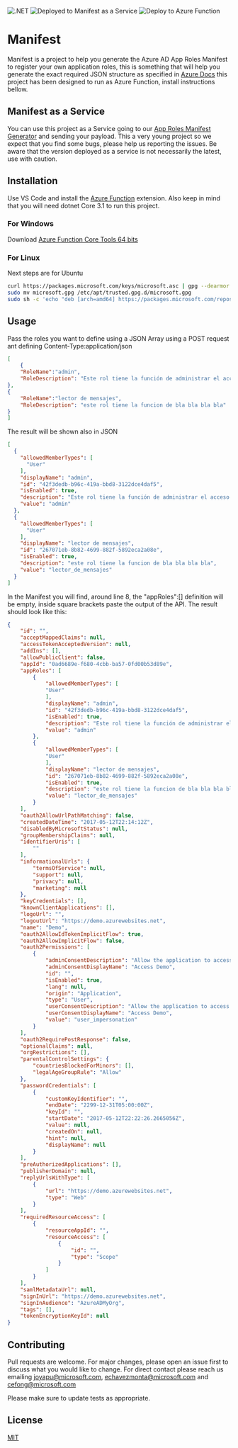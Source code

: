 ![.NET](https://github.com/jyapurv/manifest/workflows/.NET/badge.svg) ![Deployed to Manifest as a Service](https://github.com/jyapurv/manifest/workflows/Deployed%20to%20Manifest%20as%20a%20Service/badge.svg) ![Deploy to Azure Function](https://github.com/jyapurv/manifest/workflows/Deploy%20to%20Azure%20Function/badge.svg)

# Manifest
Manifest is a project to help you generate the Azure AD App Roles Manifest to register your own application roles, this is something that will help you generate the exact required JSON structure as specified in [Azure Docs](https://docs.microsoft.com/en-us/azure/active-directory/develop/reference-app-manifest#manifest-reference) this project has been designed to run as Azure Function, install instructions bellow.

## Manifest as a Service
You can use this project as a Service going to our [App Roles Manifest Generator](https://stgmanifest.z20.web.core.windows.net) and sending your payload. This a very young project so we expect that you find some bugs, please help us reporting the issues. Be aware that the version deployed as a service is not necessarily the latest, use with caution.

## Installation
Use VS Code and install the [Azure Function](https://marketplace.visualstudio.com/items?itemName=ms-azuretools.vscode-azurefunctions) extension. Also keep in mind that you will need dotnet Core 3.1 to run this project. 
### For Windows
Download [Azure Function Core Tools 64 bits](https://go.microsoft.com/fwlink/?linkid=2135274)
### For Linux 
Next steps are for Ubuntu
```bash
curl https://packages.microsoft.com/keys/microsoft.asc | gpg --dearmor > microsoft.gpg
sudo mv microsoft.gpg /etc/apt/trusted.gpg.d/microsoft.gpg
sudo sh -c 'echo "deb [arch=amd64] https://packages.microsoft.com/repos/microsoft-ubuntu-$(lsb_release -cs)-prod $(lsb_release -cs) main" > /etc/apt/sources.list.d/dotnetdev.list'
```

## Usage

Pass the roles you want to define using a JSON Array using a POST request ant defining Content-Type:application/json

```json
[
	{
	"RoleName":"admin",
	"RoleDescription": "Este rol tiene la función de administrar el acceso a los usuarios de App.User.*"
},
{
	"RoleName":"lector de mensajes",
	"RoleDescription": "este rol tiene la funcion de bla bla bla bla"
}
]
```
The result will be shown also in JSON
```json
[
  {
    "allowedMemberTypes": [
      "User"
    ],
    "displayName": "admin",
    "id": "42f3dedb-b96c-419a-bbd8-3122dce4daf5",
    "isEnabled": true,
    "description": "Este rol tiene la función de administrar el acceso a los usuarios de App.User.*",
    "value": "admin"
  },
  {
    "allowedMemberTypes": [
      "User"
    ],
    "displayName": "lector de mensajes",
    "id": "267071eb-8b82-4699-882f-5892eca2a08e",
    "isEnabled": true,
    "description": "este rol tiene la funcion de bla bla bla bla",
    "value": "lector_de_mensajes"
  }
]
```
In the Manifest you will find, around line 8, the "appRoles":[] definition will be empty, inside square brackets paste the output of the API. The result should look like this:
```json
{
	"id": "",
	"acceptMappedClaims": null,
	"accessTokenAcceptedVersion": null,
	"addIns": [],
	"allowPublicClient": false,
	"appId": "0ad6689e-f680-4cbb-ba57-0fd00b53d89e",
	"appRoles": [
        {
            "allowedMemberTypes": [
            "User"
            ],
            "displayName": "admin",
            "id": "42f3dedb-b96c-419a-bbd8-3122dce4daf5",
            "isEnabled": true,
            "description": "Este rol tiene la función de administrar el acceso a los usuarios de App.User.*",
            "value": "admin"
        },
        {
            "allowedMemberTypes": [
            "User"
            ],
            "displayName": "lector de mensajes",
            "id": "267071eb-8b82-4699-882f-5892eca2a08e",
            "isEnabled": true,
            "description": "este rol tiene la funcion de bla bla bla bla",
            "value": "lector_de_mensajes"
        }
    ],
	"oauth2AllowUrlPathMatching": false,
	"createdDateTime": "2017-05-12T22:14:12Z",
	"disabledByMicrosoftStatus": null,
	"groupMembershipClaims": null,
	"identifierUris": [
		""
	],
	"informationalUrls": {
		"termsOfService": null,
		"support": null,
		"privacy": null,
		"marketing": null
	},
	"keyCredentials": [],
	"knownClientApplications": [],
	"logoUrl": "",
	"logoutUrl": "https://demo.azurewebsites.net",
	"name": "Demo",
	"oauth2AllowIdTokenImplicitFlow": true,
	"oauth2AllowImplicitFlow": false,
	"oauth2Permissions": [
		{
			"adminConsentDescription": "Allow the application to access Demo on behalf of the signed-in user.",
			"adminConsentDisplayName": "Access Demo",
			"id": "",
			"isEnabled": true,
			"lang": null,
			"origin": "Application",
			"type": "User",
			"userConsentDescription": "Allow the application to access Demo on your behalf.",
			"userConsentDisplayName": "Access Demo",
			"value": "user_impersonation"
		}
	],
	"oauth2RequirePostResponse": false,
	"optionalClaims": null,
	"orgRestrictions": [],
	"parentalControlSettings": {
		"countriesBlockedForMinors": [],
		"legalAgeGroupRule": "Allow"
	},
	"passwordCredentials": [
		{
			"customKeyIdentifier": "",
			"endDate": "2299-12-31T05:00:00Z",
			"keyId": "",
			"startDate": "2017-05-12T22:22:26.2665056Z",
			"value": null,
			"createdOn": null,
			"hint": null,
			"displayName": null
		}
	],
	"preAuthorizedApplications": [],
	"publisherDomain": null,
	"replyUrlsWithType": [
		{
			"url": "https://demo.azurewebsites.net",
			"type": "Web"
		}
	],
	"requiredResourceAccess": [
		{
			"resourceAppId": "",
			"resourceAccess": [
				{
					"id": "",
					"type": "Scope"
				}
			]
		}
	],
	"samlMetadataUrl": null,
	"signInUrl": "https://demo.azurewebsites.net",
	"signInAudience": "AzureADMyOrg",
	"tags": [],
	"tokenEncryptionKeyId": null
}
```
## Contributing
Pull requests are welcome. For major changes, please open an issue first to discuss what you would like to change. For direct contact please reach us emailing joyapu@microsoft.com, echavezmonta@microsoft.com and cefong@microsoft.com

Please make sure to update tests as appropriate.

## License
[MIT](https://choosealicense.com/licenses/mit/)
